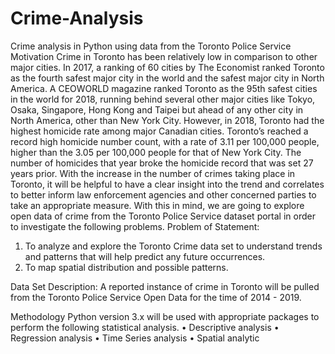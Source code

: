 # Crime-Analysis
Crime analysis in Python using data from the Toronto Police Service
Motivation
Crime in Toronto has been relatively low in comparison to other major cities. In 2017, a ranking of 60 cities by The Economist ranked Toronto as the fourth safest major city in the world and the safest major city in North America. A CEOWORLD magazine ranked Toronto as the 95th safest cities in the world for 2018, running behind several other major cities like Tokyo, Osaka, Singapore, Hong Kong and Taipei but ahead of any other city in North America, other than New York City. However, in 2018, Toronto had the highest homicide rate among major Canadian cities. Toronto’s reached a record high homicide number count, with a rate of 3.11 per 100,000 people, higher than the 3.05 per 100,000 people for that of New York City. The number of homicides that year broke the homicide record that was set 27 years prior.
With the increase in the number of crimes taking place in Toronto, it will be helpful to have a clear insight into the trend and correlates to better inform law enforcement agencies and other concerned parties to take an appropriate measure. With this in mind, we are going to explore open data of crime from the Toronto Police Service dataset portal in order to investigate the following problems. 
Problem of Statement: 
1. To analyze and explore the Toronto Crime data set to understand trends and patterns that will help predict any future occurrences.
2. To map spatial distribution and possible patterns.

Data Set Description: 
A reported instance of crime in Toronto will be pulled from the Toronto Police Service Open Data for the time of 2014 - 2019.

Methodology
Python version 3.x will be used with appropriate packages to perform the following statistical analysis. 
•	Descriptive analysis
•	Regression analysis
•	Time Series analysis
•	Spatial analytic
